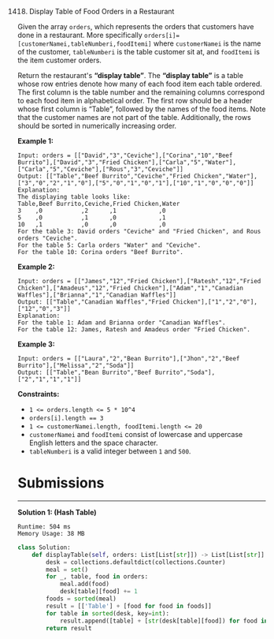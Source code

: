 1418. Display Table of Food Orders in a Restaurant

Given the array `orders`, which represents the orders that customers have done in a restaurant. More specifically `orders[i]=[customerNamei,tableNumberi,foodItemi]` where `customerNamei` is the name of the customer, `tableNumberi` is the table customer sit at, and `foodItemi` is the item customer orders.

Return the restaurant's **“display table”**. The **“display table”** is a table whose row entries denote how many of each food item each table ordered. The first column is the table number and the remaining columns correspond to each food item in alphabetical order. The first row should be a header whose first column is “Table”, followed by the names of the food items. Note that the customer names are not part of the table. Additionally, the rows should be sorted in numerically increasing order.

 

**Example 1:**
```
Input: orders = [["David","3","Ceviche"],["Corina","10","Beef Burrito"],["David","3","Fried Chicken"],["Carla","5","Water"],["Carla","5","Ceviche"],["Rous","3","Ceviche"]]
Output: [["Table","Beef Burrito","Ceviche","Fried Chicken","Water"],["3","0","2","1","0"],["5","0","1","0","1"],["10","1","0","0","0"]] 
Explanation:
The displaying table looks like:
Table,Beef Burrito,Ceviche,Fried Chicken,Water
3    ,0           ,2      ,1            ,0
5    ,0           ,1      ,0            ,1
10   ,1           ,0      ,0            ,0
For the table 3: David orders "Ceviche" and "Fried Chicken", and Rous orders "Ceviche".
For the table 5: Carla orders "Water" and "Ceviche".
For the table 10: Corina orders "Beef Burrito". 
```

**Example 2:**
```
Input: orders = [["James","12","Fried Chicken"],["Ratesh","12","Fried Chicken"],["Amadeus","12","Fried Chicken"],["Adam","1","Canadian Waffles"],["Brianna","1","Canadian Waffles"]]
Output: [["Table","Canadian Waffles","Fried Chicken"],["1","2","0"],["12","0","3"]] 
Explanation: 
For the table 1: Adam and Brianna order "Canadian Waffles".
For the table 12: James, Ratesh and Amadeus order "Fried Chicken".
```

**Example 3:**
```
Input: orders = [["Laura","2","Bean Burrito"],["Jhon","2","Beef Burrito"],["Melissa","2","Soda"]]
Output: [["Table","Bean Burrito","Beef Burrito","Soda"],["2","1","1","1"]]
``` 

**Constraints:**

* `1 <= orders.length <= 5 * 10^4`
* `orders[i].length == 3`
* `1 <= customerNamei.length, foodItemi.length <= 20`
* `customerNamei` and `foodItemi` consist of lowercase and uppercase English letters and the space character.
* `tableNumberi` is a valid integer between `1` and `500`.

# Submissions
---
**Solution 1: (Hash Table)**
```
Runtime: 504 ms
Memory Usage: 38 MB
```
```python
class Solution:
    def displayTable(self, orders: List[List[str]]) -> List[List[str]]:
        desk = collections.defaultdict(collections.Counter)
        meal = set()
        for _, table, food in orders:
            meal.add(food)
            desk[table][food] += 1
        foods = sorted(meal)
        result = [['Table'] + [food for food in foods]]
        for table in sorted(desk, key=int):
            result.append([table] + [str(desk[table][food]) for food in foods])
        return result
```